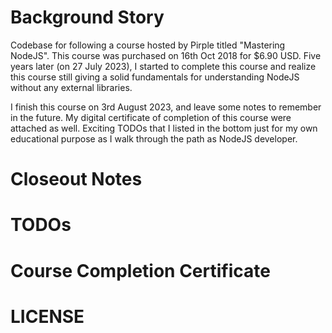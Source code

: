 # Background Story

Codebase for following a course hosted by Pirple titled "Mastering NodeJS".
This course was purchased on 16th Oct 2018 for $6.90 USD. Five years later (on 27 July 2023), I started to complete this course and realize this course still giving a solid fundamentals for understanding NodeJS without any external libraries.

I finish this course on 3rd August 2023, and leave some notes to remember in the future. My digital certificate of completion of this course were attached as well. Exciting TODOs that I listed in the bottom just for my own educational purpose as I walk through the path as NodeJS developer.

# Closeout Notes

# TODOs

# Course Completion Certificate

# LICENSE
